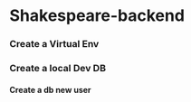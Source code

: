 # Shakespeare-backend


### Create a Virtual Env

### Create a local Dev DB

#### Create a db new user